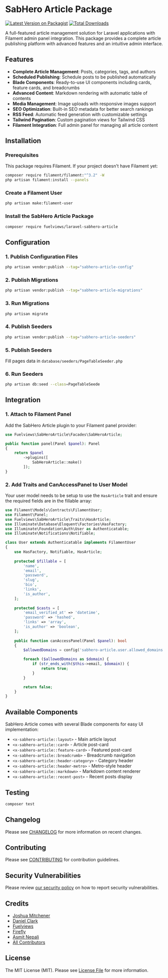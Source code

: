 # SabHero Article Package

[![Latest Version on Packagist](https://img.shields.io/packagist/v/fuelviews/laravel-sabhero-article.svg?style=flat-square)](https://packagist.org/packages/fuelviews/laravel-sabhero-article)
[![Total Downloads](https://img.shields.io/packagist/dt/fuelviews/laravel-sabhero-article.svg?style=flat-square)](https://packagist.org/packages/fuelviews/laravel-sabhero-article)

A full-featured article management solution for Laravel applications with Filament admin panel integration. This package provides a complete article publishing platform with advanced features and an intuitive admin interface.

## Features

- **Complete Article Management**: Posts, categories, tags, and authors
- **Scheduled Publishing**: Schedule posts to be published automatically
- **Blade Components**: Ready-to-use UI components including cards, feature cards, and breadcrumbs
- **Advanced Content**: Markdown rendering with automatic table of contents
- **Media Management**: Image uploads with responsive images support
- **SEO Optimization**: Built-in SEO metadata for better search rankings
- **RSS Feed**: Automatic feed generation with customizable settings
- **Tailwind Pagination**: Custom pagination views for Tailwind CSS
- **Filament Integration**: Full admin panel for managing all article content

## Installation

### Prerequisites

This package requires Filament. If your project doesn't have Filament yet:

```bash
composer require filament/filament:"^3.2" -W
php artisan filament:install --panels
```

### Create a Filament User
```bash
php artisan make:filament-user
```

### Install the SabHero Article Package

```bash
composer require fuelviews/laravel-sabhero-article
```

## Configuration

### 1. Publish Configuration Files

```bash
php artisan vendor:publish --tag="sabhero-article-config"
```

### 2. Publish Migrations

```bash
php artisan vendor:publish --tag="sabhero-article-migrations"
```

### 3. Run Migrations

```bash
php artisan migrate
```

### 4. Publish Seeders

```bash
php artisan vendor:publish --tag="sabhero-article-seeders"
```

### 5. Publish Seeders

Fill pages data in `database/seeders/PageTableSeeder.php`

### 6. Run Seeders

```bash
php artisan db:seed --class=PageTableSeede
```


## Integration

### 1. Attach to Filament Panel

Add the SabHero Article plugin to your Filament panel provider:

```php
use Fuelviews\SabHeroArticle\Facades\SabHeroArticle;

public function panel(Panel $panel): Panel
{
    return $panel
        ->plugins([
            SabHeroArticle::make()
        ]);
}
```

### 2. Add Traits and CanAccessPanel to User Model

Your user model needs to be setup to use the `HasArticle` trait and ensure the required fields are in the fillable array:

```php
use Filament\Models\Contracts\FilamentUser;
use Filament\Panel;
use Fuelviews\SabHeroArticle\Traits\HasArticle;
use Illuminate\Database\Eloquent\Factories\HasFactory;
use Illuminate\Foundation\Auth\User as Authenticatable;
use Illuminate\Notifications\Notifiable;

class User extends Authenticatable implements FilamentUser
{
    use HasFactory, Notifiable, HasArticle;
    
    protected $fillable = [
        'name',
        'email',
        'password',
        'slug',
        'bio',
        'links',
        'is_author',
    ];
    
    protected $casts = [
        'email_verified_at' => 'datetime',
        'password' => 'hashed',
        'links' => 'array',
        'is_author' => 'boolean',
    ];
    
    public function canAccessPanel(Panel $panel): bool
    {
        $allowedDomains = config('sabhero-article.user.allowed_domains', []);

        foreach ($allowedDomains as $domain) {
            if (str_ends_with($this->email, $domain)) {
                return true;
            }
        }

        return false;
    }
}
```

## Available Components

SabHero Article comes with several Blade components for easy UI implementation:

- `<x-sabhero-article::layout>` - Main article layout
- `<x-sabhero-article::card>` - Article post-card
- `<x-sabhero-article::feature-card>` - Featured post-card
- `<x-sabhero-article::breadcrumb>` - Breadcrumb navigation
- `<x-sabhero-article::header-category>` - Category header
- `<x-sabhero-article::header-metro>` - Metro-style header
- `<x-sabhero-article::markdown>` - Markdown content renderer
- `<x-sabhero-article::recent-post>` - Recent posts display

## Testing

```bash
composer test
```

## Changelog

Please see [CHANGELOG](CHANGELOG.md) for more information on recent changes.

## Contributing

Please see [CONTRIBUTING](CONTRIBUTING.md) for contribution guidelines.

## Security Vulnerabilities

Please review [our security policy](../../security/policy) on how to report security vulnerabilities.

## Credits

- [Joshua Mitchener](https://github.com/thejmitchener)
- [Daniel Clark](https://github.com/sweatybreeze)
- [Fuelviews](https://github.com/fuelviews)
- [Firefly](https://github.com/thefireflytech)
- [Asmit Nepali](https://github.com/AsmitNepali)
- [All Contributors](../../contributors)

## License

The MIT License (MIT). Please see [License File](LICENSE.md) for more information.
